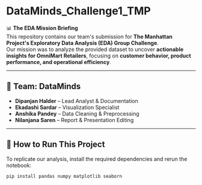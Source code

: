 
# DataMinds_Challenge1_TMP

📊 **The EDA Mission Briefing**  
This repository contains our team's submission for **The Manhattan Project's Exploratory Data Analysis (EDA) Group Challenge**.  
Our mission was to analyze the provided dataset to uncover **actionable insights for OmniMart Retailers**, focusing on **customer behavior, product performance, and operational efficiency**.

---

## 👥 Team: DataMinds
- **Dipanjan Halder** – Lead Analyst & Documentation  
- **Ekadashi Sardar** – Visualization Specialist  
- **Anshika Pandey** – Data Cleaning & Preprocessing  
- **Nilanjana Saren** – Report & Presentation Editing  

---

## 🚀 How to Run This Project
To replicate our analysis, install the required dependencies and rerun the notebook:

```bash
pip install pandas numpy matplotlib seaborn

